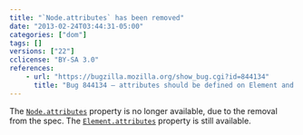 ```yaml
---
title: "`Node.attributes` has been removed"
date: "2013-02-24T03:44:31-05:00"
categories: ["dom"]
tags: []
versions: ["22"]
cclicense: "BY-SA 3.0"
references:
    - url: "https://bugzilla.mozilla.org/show_bug.cgi?id=844134"
      title: "Bug 844134 – attributes should be defined on Element and not Node"
---
```

The [`Node.attributes`](https://developer.mozilla.org/docs/Web/API/Node.attributes) property is no longer available, due to the removal from the spec. The [`Element.attributes`](https://developer.mozilla.org/docs/Web/API/Element.attributes) property is still available.

